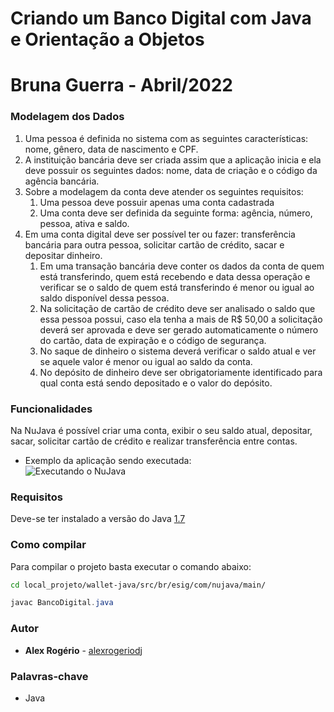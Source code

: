 # Criando um Banco Digital com Java e Orientação a Objetos

# Bruna Guerra - Abril/2022


### Modelagem dos Dados

1. Uma pessoa é definida no sistema com as seguintes características: nome, gênero,  data de nascimento e CPF.
2. A instituição bancária deve ser criada assim que a aplicação inicia e ela deve possuir os seguintes dados: nome, data de criação e o código da agência bancária.
3. Sobre a modelagem da conta deve atender os seguintes requisitos:
    1. Uma pessoa deve possuir apenas uma conta cadastrada
    2. Uma conta deve ser definida da seguinte forma: agência, número, pessoa, ativa e saldo.
4. Em uma conta digital deve ser possível ter ou fazer: transferência bancária para outra pessoa, solicitar cartão de crédito, sacar e depositar dinheiro. 
    1. Em uma transação bancária deve conter os dados da conta de quem está transferindo, quem está recebendo e data dessa operação e verificar se o saldo de quem está transferindo é menor ou igual ao saldo disponível dessa pessoa.
    2. Na solicitação de cartão de crédito deve ser analisado o saldo que essa pessoa possui, caso ela tenha a mais de R$ 50,00 a solicitação deverá ser aprovada e deve ser gerado automaticamente o número do cartão, data de expiração e o código de segurança.
    3. No saque de dinheiro o sistema deverá verificar o saldo atual e ver se aquele valor é menor ou igual ao saldo da conta.
    4. No depósito de dinheiro deve ser obrigatoriamente identificado para qual conta está sendo depositado e o valor do depósito. 

### Funcionalidades

Na NuJava é possível criar uma conta, exibir o seu saldo atual, depositar, sacar, solicitar cartão de crédito e realizar transferência entre contas.

- Exemplo da aplicação sendo executada: <br />
![Executando o NuJava](https://user-images.githubusercontent.com/38151364/109973650-72287900-7cd7-11eb-9316-40f1d01fa5eb.png)

### Requisitos

Deve-se ter instalado a versão do Java [1.7](https://docs.oracle.com/javase/7/docs/api/) 

### Como compilar

Para compilar o projeto basta executar o comando abaixo:

```bash
cd local_projeto/wallet-java/src/br/esig/com/nujava/main/
```

```java
javac BancoDigital.java
```

### **Autor**

- **Alex Rogério** - [alexrogeriodj](https://github.com/alexrogeriodj)

### Palavras-chave

- Java
